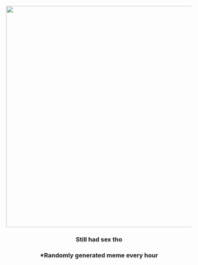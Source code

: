 <p align="center">
        <img src="https://i.redd.it/2l8i87spj7s91.jpg" width="600" height="600">
        </p>
        <h3 align="center">Still had sex tho</h3>
        <h3 align="center">*Randomly generated meme every hour</h3>
    